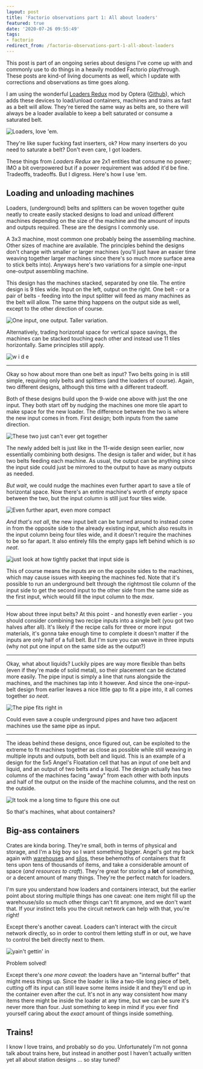 ```yaml
---
layout: post
title: 'Factorio observations part 1: All about loaders'
featured: true
date: '2020-07-26 09:55:49'
tags:
- factorio
redirect_from: /factorio-observations-part-1-all-about-loaders
---
```


This post is part of an ongoing series about designs I've come up with and commonly use to do things in a heavily modded Factorio playthrough. These posts are kind-of living documents as well, which I update with corrections and observations as time goes along.

I am using the wonderful [Loaders Redux](https://mods.factorio.com/mod/LoaderRedux) mod by Optera ([Github](https://github.com/Yousei9/Loader-Redux)), which adds these devices to load/unload containers, machines and trains as fast as a belt will allow. They're tiered the same way as belts are, so there will always be a loader available to keep a belt saturated or consume a saturated belt.

![Loaders, love 'em.](/assets/2020/07/loaders.png)

They're like super fucking fast inserters, ok? How many inserters do you need to saturate a belt? Don't even care, I got loaders.

These things from _Loaders Redux_ are 2x1 entities that consume no power; IMO a bit overpowered but if a power requirement was added it'd be fine. Tradeoffs, tradeoffs. But I digress. Here's how I use 'em.

## Loading and unloading machines

Loaders, (underground) belts and splitters can be woven together quite neatly to create easily stacked designs to load and unload different machines depending on the size of the machine and the amount of inputs and outputs required. These are the designs I commonly use.

A 3x3 machine, most common one probably being the assembling machine. Other sizes of machine are available. The principles behind the designs don't change with smaller or larger machines (you'll just have an easier time weaving together larger machines since there's so much more surface area to stick belts into). Anyways here's two variations for a simple one-input one-output assembling machine.

This design has the machines stacked, separated by one tile. The entire design is 9 tiles wide. Input on the left, output on the right. One belt - or a pair of belts - feeding into the input splitter will feed as many machines as the belt will allow. The same thing happens on the output side as well, except to the other direction of course.

![One input, one output. Taller variation.](/assets/2020/07/1-1.png)

Alternatively, trading horizontal space for vertical space savings, the machines can be stacked touching each other and instead use 11 tiles horizontally. Same principles still apply.

![w i d e](/assets/2020/07/2.png)

* * *

Okay so how about more than one belt as input? Two belts going in is still simple, requiring only belts and splitters (and the loaders of course). Again, two different designs, although this time with a different tradeoff.

Both of these designs build upon the 9-wide one above with just the one input. They both start off by nudging the machines one more tile apart to make space for the new loader. The difference between the two is where the new input comes in from. First design; both inputs from the same direction.

![These two just can't ever get together](/assets/2020/07/3.png)

The newly added belt is just like in the 11-wide design seen earlier, now essentially combining both designs. The design is taller and wider, but it has two belts feeding each machine. As usual, the output can be anything since the input side could just be mirrored to the output to have as many outputs as needed.

_But wait_, we could nudge the machines even further apart to save a tile of horizontal space. Now there's an entire machine's worth of empty space between the two, but the input column is still just four tiles wide.

![Even further apart, even more compact](/assets/2020/07/7.png)

_And that's not all_, the new input belt can be turned around to instead come in from the opposite side to the already existing input, which also results in the input column being four tiles wide, and it doesn't require the machines to be so far apart. It also entirely fills the empty gaps left behind which is _so neat_.

![just look at how tightly packet that input side is](/assets/2020/07/4.png)

This of course means the inputs are on the opposite sides to the machines, which may cause issues with keeping the machines fed. Note that it's possible to run an underground belt through the rightmost tile column of the input side to get the second input to the other side from the same side as the first input, which would fill the input column to the _max_.

* * *

How about three input belts? At this point - and honestly even earlier - you should consider combining two recipe inputs into a single belt (you got two halves after all). It's likely if the recipe calls for three or more input materials, it's gonna take enough time to complete it doesn't matter if the inputs are only half of a full belt. But I'm sure you can weave in three inputs (why not put one input on the same side as the output?)

* * *

Okay, what about liquids? Luckily pipes are way more flexible than belts (even if they're made of solid metal), so their placement can be dictated more easily. The pipe input is simply a line that runs alongside the machines, and the machines tap into it however. And since the one-input-belt design from earlier leaves a nice little gap to fit a pipe into, it all comes together _so neat_.

![The pipe fits right in](/assets/2020/07/5.png)

Could even save a couple underground pipes and have two adjacent machines use the same pipe as input.

* * *

The ideas behind these designs, once figured out, can be exploited to the extreme to fit machines together as close as possible while still weaving in multiple inputs and outputs, both belt and liquid. This is an example of a design for the 5x5 Angel's Floatation cell that has an input of one belt and liquid, and an output of two belts and a liquid. The design actually has two columns of the machines facing "away" from each other with both inputs and half of the output on the inside of the machine columns, and the rest on the outside.

![It took me a long time to figure this one out](/assets/2020/07/6.png)

So that's machines, what about containers?

## Big-ass containers

Crates are kinda boring. They're small, both in terms of physical and storage, and I'm a big boy so I want something bigger. Angel's got my back again with [warehouses](https://mods.factorio.com/mod/angelsaddons-warehouses) and [silos](https://mods.factorio.com/mod/angelsaddons-oresilos), these behemoths of containers that fit tens upon tens of thousands of items, and take a considerable amount of space (_and resources to craft_). They're great for storing a **lot** of something, or a decent amount of many things. They're the perfect match for loaders.

I'm sure you understand how loaders and containers interact, but the earlier point about storing multiple things has one caveat: one item might fill up the warehouse/silo so much other things can't fit anymore, and we don't want that. If your instinct tells you the circuit network can help with that, you're right!

Except there's another caveat. Loaders can't interact with the circuit network directly, so in order to control them letting stuff in or out, we have to control the belt directly next to them.

![yain't gettin' in](/assets/2020/07/10.png)

Problem solved!

Except there's _one more caveat_: the loaders have an "internal buffer" that might mess things up. Since the loader is like a two-tile long piece of belt, cutting off its input can still leave some items inside it and they'll end up in the container even after the cut. It's not in any way consistent how many items there might be inside the loader at any time, but we can be sure it's never more than four. Just something to keep in mind if you ever find yourself caring about the _exact_ amount of things inside something.

## Trains!

I know I love trains, and probably so do you. Unfortunately I'm not gonna talk about trains here, but instead in another post I haven't actually written yet all about station designs ... so stay tuned?

